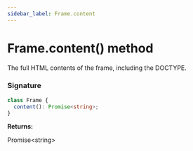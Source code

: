 ```yaml
---
sidebar_label: Frame.content
---
```


# Frame.content() method

The full HTML contents of the frame, including the DOCTYPE.

### Signature

```typescript
class Frame {
  content(): Promise<string>;
}
```

**Returns:**

Promise&lt;string&gt;
